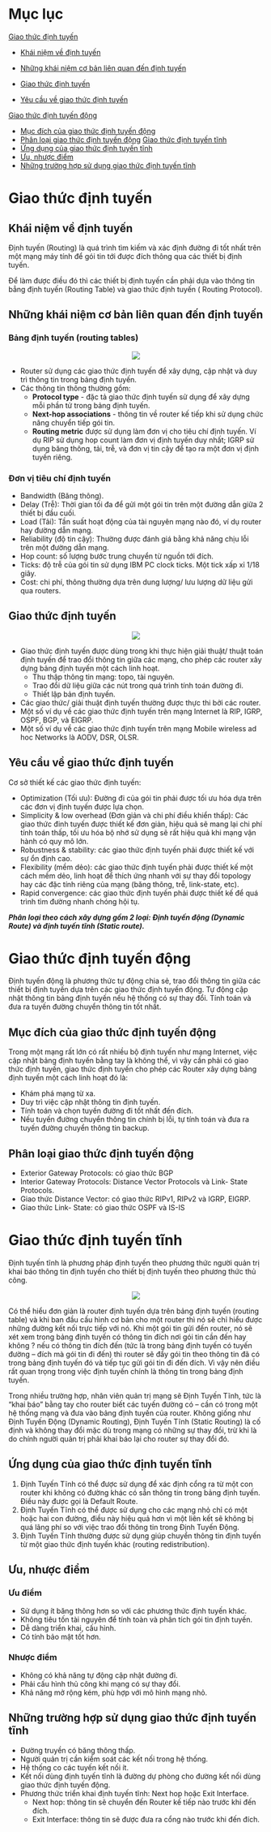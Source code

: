 # Mục lục
[Giao thức định tuyến](#gtdt)

- [Khái niệm về định tuyến](#khainiem)

- [Những khái niệm cơ bản liên quan đến định tuyến](#khainiemcoban)

- [Giao thức định tuyến](#giaothucdinhtuyen)

- [Yêu cầu về giao thức định tuyến](#yeucau)

[Giao thức định tuyến động](#dynamic)
- [Mục đích của giao thức định tuyến động](#mucdich)
- [Phân loại giao thức định tuyến động](#phanloai)
[Giao thức định tuyến tĩnh](#static)
- [Ứng dụng của giao thức định tuyến tĩnh](#ungdung)
- [Ưu, nhược điểm](#uunhuoc)
- [Những trường hợp sử dụng giao thức định tuyến tĩnh](#sudung)

<a name="gtdt"><a/>
# Giao thức định tuyến

<a name="khainiem"><a/>
## Khái niệm về định tuyến
Định tuyến (Routing) là quá trình tìm kiếm và xác định đường đi tốt nhất trên một mạng máy tính để gói tin tới được đích thông qua các thiết bị định tuyến.

Để làm được điều đó thì các thiết bị định tuyến cần phải dựa vào thông tin bẳng định tuyến (Routing Table) và giao thức định tuyến ( Routing Protocol).
  
<a name="khainiemcoban"><a/>
## Những khái niệm cơ bản liên quan đến định tuyến
### Bảng định tuyến (routing tables)
<p align = "center">
  <img src="https://user-images.githubusercontent.com/111716161/186311501-8bbfc28f-f1aa-4e25-9f11-12a0c47234d9.png"/>
 </p>
 
 - Router sử dụng các giao thức định tuyến để xây dựng, cập nhật và duy trì thông tin trong bảng định tuyến.
 - Các thông tin thông thường gồm:
     - **Protocol type** - đặc tả giao thức định tuyến sử dụng để xây dựng mỗi phần tử trong bảng định tuyến.
     - **Next-hop associations** - thông tin về router kế tiếp khi sử dụng chức năng chuyển tiếp gói tin. 
     - **Routing metric** được sử dụng làm đơn vị cho tiêu chí định tuyến. Ví dụ RIP sử dụng hop count làm đơn vị định tuyến duy nhất; IGRP sử dụng băng thông, tải, trễ, và đơn vị tin cậy để tạo ra một đơn vị định tuyến riêng.
### Đơn vị tiêu chí định tuyến
- Bandwidth (Băng thông).
- Delay (Trễ): Thời gian tối đa để gửi một gói tin trên một đường dẫn giữa 2 thiết bị đầu cuối.
- Load (Tải): Tần suất hoạt động của tài nguyên mạng nào đó, ví dụ router hay đường dẫn mạng.
- Reliability (độ tin cậy): Thường được đánh giá bằng khả năng chịu lỗi trên một đường dẫn mạng.
- Hop count: số lượng bước trung chuyển từ nguồn tới đích.
- Ticks: độ trễ của gói tin sử dụng IBM PC clock ticks. Một tick xấp xỉ 1/18 giây.
- Cost: chi phí, thông thường dựa trên dung lượng/ lưu lượng dữ liệu gửi qua routers. 

<a name="giaothucdinhtuyen"><a/>
## Giao thức định tuyến

<p align = "center">
  <img src="https://user-images.githubusercontent.com/111716161/186310370-4efd3cd5-97be-458b-80d2-9125d6166e36.png"/>
 </p>
 
- Giao thức định tuyến được dùng trong khi thực hiện giải thuật/ thuật toán định tuyến để trao đổi thông tin giữa các mạng, cho phép các router xây dựng bảng định tuyến một cách linh hoạt. 
    - Thu thập thông tin mạng: topo, tài nguyên. 
    - Trao đổi dữ liệu giữa các nút trong quá trình tính toán đường đi. 
    - Thiết lập bản định tuyến. 
- Các giao thức/ giải thuật định tuyến thường được thực thi bởi các router.
- Một số ví dụ về các giao thức định tuyến trên mạng Internet là RIP, IGRP, OSPF, BGP, và EIGRP.
- Một số ví dụ về các giao thức định tuyến trên mạng Mobile wireless ad hoc Networks là AODV, DSR, OLSR.

<a name="yeucau"><a/>
## Yêu cầu về giao thức định tuyến
Cơ sở thiết kế các giao thức định tuyến: 
- Optimization (Tối ưu): Đường đi của gói tin phải được tối ưu hóa dựa trên các đơn vị định tuyến được lựa chọn. 
- Simplicity & low overhead (Đơn giản và chi phí điều khiển thấp): Các giao thức đinh tuyến được thiết kế đơn giản, hiệu quả sẽ mang lại chi phí tính toán thấp, tối ưu hóa bộ nhớ sử dụng sẽ rất hiệu quả khi mạng vận hành có quy mô lớn. 
- Robustness & stability: các giao thức định tuyến phải được thiết kế với sự ổn định cao.
- Flexibility (mềm dẻo): các giao thức định tuyến phải được thiết kế một cách mềm dẻo, linh hoạt để thích ứng nhanh với sự thay đổi topology hay các đặc tính riêng của mạng (băng thông, trễ, link-state, etc).
- Rapid convergence: các giao thức định tuyến phải được thiết kế để quá trình tìm đường nhanh chóng hội tụ.

***Phân loại theo cách xây dựng gồm 2 loại: Định tuyến động (Dynamic Route) và định tuyến tĩnh (Static route).***

<a name="dynamic"><a/>  
# Giao thức định tuyến động
Định tuyến động là phương thức tự động chia sẻ, trao đổi thông tin giữa các thiết bị định tuyến dựa trên các giao thức định tuyến động.
Tự động cập nhật thông tin bảng định tuyến nếu hệ thống có sự thay đổi.
Tính toán và đưa ra tuyến đường chuyển thông tin tốt nhất.

<a name="mucdich"><a/>  
## Mục đích của giao thức định tuyến động

Trong một mạng rất lớn có rất nhiều bộ định tuyến như mạng Internet, việc cập nhật bảng định tuyến bằng tay là không thể, vì vậy cần phải có giao thức định tuyến, giao thức định tuyến cho phép các Router xây dựng bảng định tuyến một cách linh hoạt đó là:

- Khám phá mạng từ xa.
- Duy trì việc cập nhật thông tin định tuyến.
- Tính toán và chọn tuyến đường đi tốt nhất đến đích.
- Nếu tuyến đường chuyển thông tin chính bị lỗi, tự tính toán và đưa ra tuyến đường chuyển thông tin backup.
## Phân loại giao thức định tuyến động

- Exterior Gateway Protocols: có giao thức BGP
- Interior Gateway Protocols: Distance Vector Protocols và Link- State Protocols.
- Giao thức Distance Vector: có giao thức RIPv1, RIPv2 và IGRP, EIGRP.
- Giao thức Link- State: có giao thức OSPF và IS-IS

<a name="static"><a/>  
# Giao thức định tuyến tĩnh
Định tuyến tĩnh là phương pháp định tuyến theo phương thức người quản trị khai báo thông tin định tuyến cho thiết bị định tuyến theo phương thức thủ công.
<p align = "center">
  <img src="https://user-images.githubusercontent.com/111716161/186322685-99416298-9785-4ac4-9e17-a6d45c176c3f.png"/>
 </p>
 
Có thể hiểu đơn giản là router định tuyến dựa trên bảng định tuyến (routing table) và khi ban đầu cấu hình cơ bản cho một  router thì nó sẽ chỉ hiểu được những đường kết nối trực tiếp với nó. Khi một gói tin gửi đến router, nó sẽ xét xem trong bảng định tuyến có thông tin đích nơi gói tin cần đến hay không ? nếu có thông tin đích đến (tức là trong bảng định tuyến có tuyến đường – đích mà gói tin đi đến) thì router sẽ đẩy gói tin theo thông tin đã có trong bảng định tuyến đó và tiếp tục gửi gói tin đi đến đích. Vì vậy nên điều rất quan trọng trong việc định tuyến chính là thông tin trong bảng định tuyến.

Trong nhiều trường hợp, nhân viên quản trị mạng sẽ Định Tuyến Tĩnh, tức là “khai báo” bằng tay cho router biết các tuyến đường có – cần có trong một hệ thống mạng và đưa vào bảng định tuyến của router. Không giống như Định Tuyến Động (Dynamic Routing), Định Tuyến Tĩnh (Static Routing) là cố định và không thay đổi mặc dù trong mạng có những sự thay đổi, trừ khi là do chính người quản trị phải khai báo lại cho router sự thay đổi đó.

<a name="ungdung"><a/>
## Ứng dụng của giao thức định tuyến tĩnh 
1. Định Tuyến Tĩnh có thể được sử dụng để xác định cổng ra từ một con router khi không có đường khác có sẵn thông tin trong bảng định tuyến. Điều này được gọi là Default Route.
2. Định Tuyến Tĩnh có thể được sử dụng cho các mạng nhỏ chỉ có một hoặc hai con đường, điều này hiệu quả hơn vì một liên kết sẽ không bị quá lãng phí so với việc trao đổi thông tin trong Định Tuyến Động.
3. Định Tuyến Tĩnh thường được sử dụng giúp chuyển thông tin định tuyến từ một giao thức định tuyến khác (routing redistribution).

<a name="uunhuoc"><a/>
## Ưu, nhược điểm
### Ưu điểm
- Sử dụng ít băng thông hơn so với các phương thức định tuyến khác.
- Không tiêu tốn tài nguyên để tính toàn và phân tích gói tin định tuyến.
- Dễ dàng triển khai, cấu hình.
- Có tính bảo mật tốt hơn.
### Nhược điểm
- Không có khả năng tự động cập nhật đường đi.
- Phải cấu hình thủ công khi mạng có sự thay đổi.
- Khả năng mở rộng kém, phù hợp với mô hình mạng nhỏ.

<a name="sudung"><a/>
## Những trường hợp sử dụng giao thức định tuyến tĩnh
- Đường truyền có băng thông thấp.
- Người quản trị cần kiểm soát các kết nối trong hệ thống.
- Hệ thống co các tuyến kết nối ít.
- Kết nối dùng định tuyến tĩnh là đường dự phòng cho đường kết nối dùng giao thức định tuyến động.
- Phương thức triển khai định tuyến tĩnh: Next hop hoặc Exit Interface.
   - Next hop: thông tin sẽ chuyển đến Router kế tiếp nào trước khi đến đích.
   - Exit Interface: thông tin sẽ được đưa ra cổng nào trước khi đến đích.
